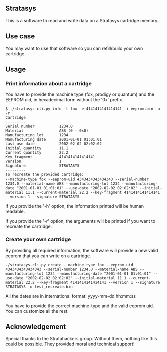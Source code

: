 Stratasys
---------

This is a software to read and write data on a Stratasys cartridge memory.

## Use case

You may want to use that software so you can refill/build your own cartridge.

## Usage

### Print information about a cartridge

You have to provide the machine type (fox, prodigy or quantum) and the EEPROM uid,
in hexadecimal form without the '0x' prefix.

    $ ./stratasys-cli.py info -t fox -e 4141414141414141 -i eeprom.bin -u -r
    Cartridge
    ---------
    Serial number           1234.0
    Material                ABS (0 - 0x0)
    Manufacturing lot       1234
    Manufacturing date      2001-01-01 01:01:01
    Last use date           2002-02-02 02:02:02
    Initial quantity        11.1
    Current quantity        22.2
    Key fragment            4141414141414141
    Version                 1
    Signature               STRATASYS
    ---------
    To recreate the provided cartridge:
    --machine-type fox --eeprom-uid 4343434343434343 --serial-number 1234.0 --material-name ABS --manufacturing-lot 1234 --manufacturing-date "2001-01-01 01:01:01" --use-date "2002-02-02 02:02:02" --initial-material 11.1 --current-material 22.2 --key-fragment 4141414141414141 --version 1 --signature STRATASYS

If you provide the '-h' option, the information printed will be human readable.

If you provide the '-r' option, the arguments will be printed if you want to recreate
the cartridge.

### Create your own cartridge

By providing all required information, the software will provide a new valid eeprom
that you can write on a cartridge.

    ./stratasys-cli.py create --machine-type fox --eeprom-uid 4343434343434343 --serial-number 1234.0 --material-name ABS --manufacturing-lot 1234 --manufacturing-date "2001-01-01 01:01:01" --use-date "2002-02-02 02:02:02" --initial-material 11.1 --current-material 22.2 --key-fragment 4141414141414141 --version 1 --signature STRATASYS -o test_recreate.bin

All the dates are in international format: yyyy-mm-dd hh:mm:ss

You have to provide the correct machine-type and the valid eeprom uid. You can
customize all the rest.

## Acknowledgement

Special thanks to the Stratahackers group. Without them, nothing like this could
be possible. They provided moral and technical support!
